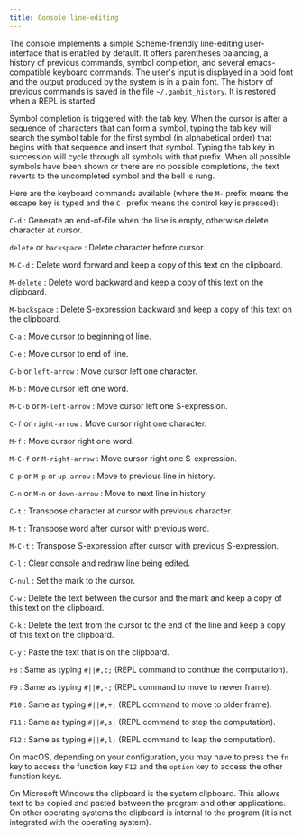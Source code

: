```yaml
---
title: Console line-editing
---
```


The console implements a simple Scheme-friendly line-editing user-interface that
is enabled by default. It offers parentheses balancing, a history of previous
commands, symbol completion, and several emacs-compatible keyboard commands. The
user's input is displayed in a bold font and the output produced by the system
is in a plain font. The history of previous commands is saved in the file
`~/.gambit_history`. It is restored when a REPL is started.

Symbol completion is triggered with the tab key. When the cursor is after a
sequence of characters that can form a symbol, typing the tab key will search
the symbol table for the first symbol (in alphabetical order) that begins with
that sequence and insert that symbol. Typing the tab key in succession will
cycle through all symbols with that prefix. When all possible symbols have been
shown or there are no possible completions, the text reverts to the uncompleted
symbol and the bell is rung.

Here are the keyboard commands available (where the `M-` prefix means the escape
key is typed and the `C-` prefix means the control key is pressed):

`C-d`
: Generate an end-of-file when the line is empty, otherwise delete character at
  cursor.

`delete` or `backspace`
: Delete character before cursor.

`M-C-d`
: Delete word forward and keep a copy of this text on the clipboard.

`M-delete`
: Delete word backward and keep a copy of this text on the clipboard.

`M-backspace`
: Delete S-expression backward and keep a copy of this text on the clipboard.

`C-a`
: Move cursor to beginning of line.

`C-e`
: Move cursor to end of line.

`C-b` or `left-arrow`
: Move cursor left one character.

`M-b`
: Move cursor left one word.

`M-C-b` or `M-left-arrow`
: Move cursor left one S-expression.

`C-f` or `right-arrow`
: Move cursor right one character.

`M-f`
: Move cursor right one word.

`M-C-f` or `M-right-arrow`
: Move cursor right one S-expression.

`C-p` or `M-p` or `up-arrow`
: Move to previous line in history.

`C-n` or `M-n` or `down-arrow`
: Move to next line in history.

`C-t`
: Transpose character at cursor with previous character.

`M-t`
: Transpose word after cursor with previous word.

`M-C-t`
: Transpose S-expression after cursor with previous S-expression.

`C-l`
: Clear console and redraw line being edited.

`C-nul`
: Set the mark to the cursor.

`C-w`
: Delete the text between the cursor and the mark and keep a copy of this text
  on the clipboard.

`C-k`
: Delete the text from the cursor to the end of the line and keep a copy of this
  text on the clipboard.

`C-y`
: Paste the text that is on the clipboard.

`F8`
: Same as typing `#||#,c;` (REPL command to continue the computation).

`F9`
: Same as typing `#||#,-;` (REPL command to move to newer frame).

`F10`
: Same as typing `#||#,+;` (REPL command to move to older frame).

`F11`
: Same as typing `#||#,s;` (REPL command to step the computation).

`F12`
: Same as typing `#||#,l;` (REPL command to leap the computation).

On macOS, depending on your configuration, you may have to press the `fn` key to
access the function key `F12` and the `option` key to access the other function
keys.

On Microsoft Windows the clipboard is the system clipboard. This allows text to
be copied and pasted between the program and other applications. On other
operating systems the clipboard is internal to the program (it is not integrated
with the operating system).


